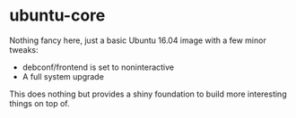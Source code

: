 ubuntu-core
===========

Nothing fancy here, just a basic Ubuntu 16.04 image with a few minor tweaks:

* debconf/frontend is set to noninteractive
* A full system upgrade

This does nothing but provides a shiny foundation to build more interesting things on top of.
